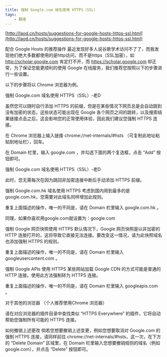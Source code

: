 ```yaml
---
title: 强制 Google.com 域名使用 HTTPS（SSL）
tags: 
    - 翻墙
---
```


[http://laod.cn/hosts/suggestions-for-google-hosts-https-ssl.html](http://laod.cn/hosts/suggestions-for-google-hosts-https-ssl.html)


配合 Google Hosts 的推荐操作
最近发现好多人说谷歌学术访问不了了，而我发现他们绝大多数都使用的是http访问，而不是https（SSL加密），如 http://scholar.google.com 肯定打不开，而 https://scholar.google.com 却正常，为了保证您能更顺利的使用 Google 在线服务，我们推荐您按照以下的步骤进行一些设置。

以下的步骤将以 Chrome 浏览器为例。

强制 Google.com 域名使用 HTTPS（SSL）-老D

虽然您可以随时自行添加 HTTPS 的前缀，但是在某些情况下网页总是会自动跳到没有加密的状态，这些状态可能出现在 Google 各个网页之间的跳转，以及搜索结果链接点击之后，这会影响您的正常使用体验，因此我们建议您强制 HTTPS 连接。

在 Chrome 浏览器上输入链接 chrome://net-internals/#hsts （可复制此地址粘贴到地址栏），回车。

在 Domain 栏里，输入 google.com ，并勾选下面的两个复选框，点击 “Add” 按钮即可。

强制 Google.com 域名使用 HTTPS（SSL）-老D

此时，您无需每次在因为跳回非加密连接中断后手动添加 HTTPS 前缀。

 

强制 Google.com.hk 域名使用 HTTPS
考虑到国内用到最多的是 google.com.hk，您需要对此域名同样增加此规则。

重复上面描述的操作，唯一的不同是，请在 Domain 栏里输入 google.com.hk 。

同理，如果你喜欢用google.com就设置为：google.com

强制 Google 网页快照使用 HTTPS
默认情况下，Google 网页快照是以非加密的 HTTP 连接打开的，这将导致它直接无法连接。要改变这一情况，请为此快照域名也添加强制 HTTPS 的规则。

重复上面描述的操作，唯一的不同是，请在 Domain 栏里输入 googleusercontent.com 。

 

强制 Google APIs 使用 HTTPS
某些网站加载 Google CDN 的方式可能是普通的 HTTP 连接。使用此方法强制转为 HTTPS 连接。

重复上面描述的操作，唯一的不同是，请在 Domain 栏里输入 googleapis.com 。

 

 

对于其他的浏览器
（个人推荐使用Chrome 浏览器）

请在对应浏览器的插件目录中查找类似 “HTTPS Everywhere” 的插件，它将自动帮助您强制所有可能的 HTTPS 连接。

 

如何撤销上述更改
倘若您想要撤销上述变更，例如您想要取消对 Google.com 的强制 HTTPS 连接，请同样前往 chrome://net-internals/#hsts，这一次，在下方的 “Delete Domain” 区域里，在 Domain 栏里输入您想要撤销规则的域名（例如 google.com），并点击 “Delete” 按钮即可。